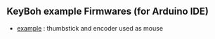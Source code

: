 ## KeyBoh example Firmwares (for Arduino IDE)

- [example](https://github.com/Settorezero/keyboh/tree/master/arduino/simple_test) : thumbstick and encoder used as mouse
